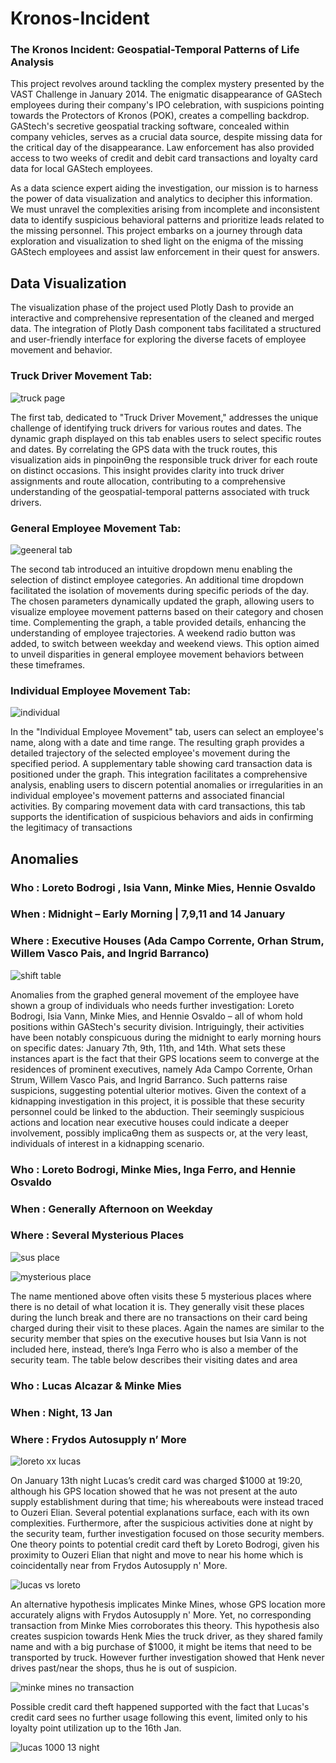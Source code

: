 # Kronos-Incident
### The Kronos Incident: Geospatial-Temporal Patterns of Life Analysis

This project revolves around tackling the complex mystery presented by the VAST Challenge in January 2014. The enigmatic disappearance of GAStech employees during their company's IPO celebration, with suspicions pointing towards the Protectors of Kronos (POK), creates a compelling backdrop. GAStech's secretive geospatial tracking software, concealed within company vehicles, serves as a crucial data source, despite missing data for the critical day of the disappearance. Law enforcement has also provided access to two weeks of credit and debit card transactions and loyalty card data for local GAStech employees.

As a data science expert aiding the investigation, our mission is to harness the power of data visualization and analytics to decipher this information. We must unravel the complexities arising from incomplete and inconsistent data to identify suspicious behavioral patterns and prioritize leads related to the missing personnel. This project embarks on a journey through data exploration and visualization to shed light on the enigma of the missing GAStech employees and assist law enforcement in their quest for answers.

## Data Visualization 
The visualization phase of the project used Plotly Dash to provide an interactive and comprehensive representation of the cleaned and merged data. The integration of Plotly Dash component tabs facilitated a structured and user-friendly interface for exploring the diverse facets of employee movement and behavior. 

### Truck Driver Movement Tab: 
![truck page](https://github.com/wtwilley17/Kronos-Incident/assets/93458004/df480ca8-aafd-4d15-b7de-540edd320f70)

The first tab, dedicated to "Truck Driver Movement," addresses the unique challenge of 
identifying truck drivers for various routes and dates. The dynamic graph displayed on this tab enables 
users to select specific routes and dates. By correlating the GPS data with the truck routes, this 
visualization aids in pinpoinƟng the responsible truck driver for each route on distinct occasions. This 
insight provides clarity into truck driver assignments and route allocation, contributing to a 
comprehensive understanding of the geospatial-temporal patterns associated with truck drivers.

### General Employee Movement Tab: 
![geeneral tab](https://github.com/wtwilley17/Kronos-Incident/assets/93458004/16dd1ec6-52b7-470e-b7bb-8e37a93f3f16)

The second tab introduced an intuitive dropdown menu enabling the selection of distinct 
employee categories. An additional time dropdown facilitated the isolation of movements during specific 
periods of the day. The chosen parameters dynamically updated the graph, allowing users to visualize 
employee movement patterns based on their category and chosen time. Complementing the graph, a 
table provided details, enhancing the understanding of employee trajectories. A weekend radio button
was added, to switch between weekday and weekend views. This option aimed to unveil disparities in 
general employee movement behaviors between these timeframes.


### Individual Employee Movement Tab: 
![individual](https://github.com/wtwilley17/Kronos-Incident/assets/93458004/1ec21ee7-fafc-42f5-bcc7-d8f9b40b3abd)

In the "Individual Employee Movement" tab, users can select an employee's name, along with a 
date and time range. The resulting graph provides a detailed trajectory of the selected employee's 
movement during the specified period. A supplementary table showing card transaction data is 
positioned under the graph. This integration facilitates a comprehensive analysis, enabling users to 
discern potential anomalies or irregularities in an individual employee's movement patterns and 
associated financial activities. By comparing movement data with card transactions, this tab supports the 
identification of suspicious behaviors and aids in confirming the legitimacy of transactions

## Anomalies

### Who : Loreto Bodrogi , Isia Vann, Minke Mies, Hennie Osvaldo    
### When : Midnight – Early Morning | 7,9,11 and 14 January     
### Where : Executive Houses (Ada Campo Corrente, Orhan Strum, Willem Vasco Pais, and Ingrid Barranco)     

![shift table](https://github.com/wtwilley17/Kronos-Incident/assets/93458004/b9064698-eb8b-4990-8a88-846cd526b591)

Anomalies from the graphed general movement of the employee have shown a group of 
individuals who needs further investigation: Loreto Bodrogi, Isia Vann, Minke Mies, and Hennie 
Osvaldo – all of whom hold positions within GAStech's security division. Intriguingly, their 
activities have been notably conspicuous during the midnight to early morning hours on specific 
dates: January 7th, 9th, 11th, and 14th. What sets these instances apart is the fact that their GPS 
locations seem to converge at the residences of prominent executives, namely Ada Campo 
Corrente, Orhan Strum, Willem Vasco Pais, and Ingrid Barranco. Such patterns raise suspicions, 
suggesting potential ulterior motives. Given the context of a kidnapping investigation in this 
project, it is possible that these security personnel could be linked to the abduction. Their 
seemingly suspicious actions and location near executive houses could indicate a deeper 
involvement, possibly implicaƟng them as suspects or, at the very least, individuals of interest in 
a kidnapping scenario.

### Who : Loreto Bodrogi, Minke Mies, Inga Ferro, and Hennie Osvaldo  
### When : Generally Afternoon on Weekday  
### Where : Several Mysterious Places  

![sus place](https://github.com/wtwilley17/Kronos-Incident/assets/93458004/41d64117-1402-4da2-a06e-56eba7be3278)

![mysterious place](https://github.com/wtwilley17/Kronos-Incident/assets/93458004/587951d9-8744-4415-9a9e-a29ca64af4e1)

The name mentioned above often visits these 5 mysterious places where there is no detail of 
what location it is. They generally visit these places during the lunch break and there are no 
transactions on their card being charged during their visit to these places. Again the names are 
similar to the security member that spies on the executive houses but Isia Vann is not included 
here, instead, there’s Inga Ferro who is also a member of the security team. The table below 
describes their visiting dates and area

### Who : Lucas Alcazar & Minke Mies  
### When : Night, 13 Jan  
### Where : Frydos Autosupply n’ More   

![loreto xx lucas](https://github.com/wtwilley17/Kronos-Incident/assets/93458004/db631d81-cf02-4e28-8529-e90f08bf5979)

On January 13th night Lucas’s credit card was charged $1000 at 19:20, although his GPS 
location showed that he was not present at the auto supply establishment during that time; his 
whereabouts were instead traced to Ouzeri Elian. Several potential explanations surface, each 
with its own complexities. Furthermore, after the suspicious activities done at night by the 
security team, further investigation focused on those security members. One theory points to 
potential credit card theft by Loreto Bodrogi, given his proximity to Ouzeri Elian that night and 
move to near his home which is coincidentally near from Frydos Autosupply n' More.

![lucas vs loreto](https://github.com/wtwilley17/Kronos-Incident/assets/93458004/af32a8e5-bfc0-4bca-ac94-166919fd3df2)

An alternative hypothesis implicates Minke Mines, whose GPS location more accurately 
aligns with Frydos Autosupply n' More. Yet, no corresponding transaction from Minke Mies 
corroborates this theory. This hypothesis also creates suspicion towards Henk Mies the truck 
driver, as they shared family name and with a big purchase of $1000, it might be items that 
need to be transported by truck. However further investigation showed that Henk never drives 
past/near the shops, thus he is out of suspicion.

![minke mines no transaction](https://github.com/wtwilley17/Kronos-Incident/assets/93458004/735b573e-b031-459b-98a9-8cc421cfdfe3)

Possible credit card theft happened supported with the fact that Lucas's credit card sees 
no further usage following this event, limited only to his loyalty point utilization up to the 16th
Jan. 

![lucas 1000 13 night](https://github.com/wtwilley17/Kronos-Incident/assets/93458004/b20a96f5-253e-458a-a94a-a1e7ec512a1f)










